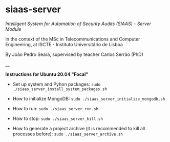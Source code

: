 # siaas-server

_Intelligent System for Automation of Security Audits (SIAAS) - Server Module_

In the context of the MSc in Telecommunications and Computer Engineering, at ISCTE - Instituto Universitário de Lisboa

By João Pedro Seara, supervised by teacher Carlos Serrão (PhD)

__

**Instructions for Ubuntu 20.04 "Focal"**

 - Set up system and Pyhon packages: `sudo ./siaas_server_install_system_packages.sh`
 
 - How to initialize MongoDB: `sudo ./siaas_server_initialize_mongodb.sh`

 - How to run: `sudo ./siaas_server_run.sh`

 - How to stop: `sudo ./siaas_server_kill.sh`

 - How to generate a project archive (it is recommended to kill all processes before): `sudo ./siaas_server_archive.sh`
